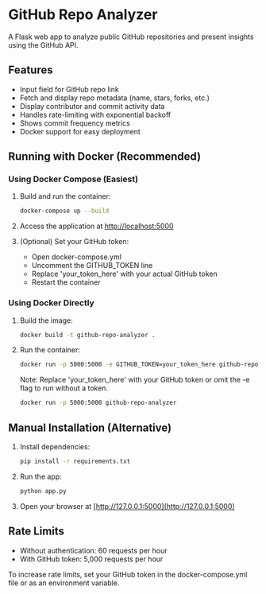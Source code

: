 # GitHub Repo Analyzer

A Flask web app to analyze public GitHub repositories and present insights using the GitHub API.

## Features
- Input field for GitHub repo link
- Fetch and display repo metadata (name, stars, forks, etc.)
- Display contributor and commit activity data
- Handles rate-limiting with exponential backoff
- Shows commit frequency metrics
- Docker support for easy deployment

## Running with Docker (Recommended)

### Using Docker Compose (Easiest)

1. Build and run the container:
   ```bash
   docker-compose up --build
   ```

2. Access the application at [http://localhost:5000](http://localhost:5000)

3. (Optional) Set your GitHub token:
   - Open docker-compose.yml
   - Uncomment the GITHUB_TOKEN line
   - Replace 'your_token_here' with your actual GitHub token
   - Restart the container

### Using Docker Directly

1. Build the image:
   ```bash
   docker build -t github-repo-analyzer .
   ```

2. Run the container:
   ```bash
   docker run -p 5000:5000 -e GITHUB_TOKEN=your_token_here github-repo-analyzer
   ```

   Note: Replace 'your_token_here' with your GitHub token or omit the -e flag to run without a token.
   ```bash
   docker run -p 5000:5000 github-repo-analyzer
   ```

## Manual Installation (Alternative)

1. Install dependencies:
   ```bash
   pip install -r requirements.txt
   ```

2. Run the app:
   ```bash
   python app.py
   ```

3. Open your browser at [http://127.0.0.1:5000](http://127.0.0.1:5000)

## Rate Limits

- Without authentication: 60 requests per hour
- With GitHub token: 5,000 requests per hour

To increase rate limits, set your GitHub token in the docker-compose.yml file or as an environment variable.
